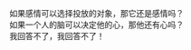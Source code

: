 <p class="has-line-data" data-line-start="3" data-line-end="6">如果感情可以选择投放的对象，那它还是感情吗？<br>
如果一个人的脑可以决定他的心，那他还有心吗？<br>
我回答不了，我回答不了！</p>
